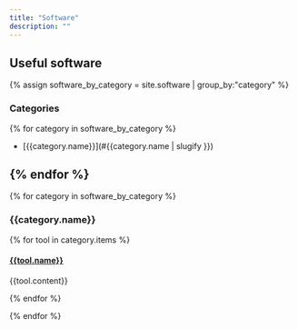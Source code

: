```yaml
---
title: "Software"
description: ""
---
```


## Useful software

{% assign software_by_category = site.software | group_by:"category"  %}


### Categories
{% for category in software_by_category %}

* [{{category.name}}](#{{category.name | slugify }})

{% endfor %}
-------------------------------


{% for category in software_by_category %}

### {{category.name}}

{% for tool in category.items %}
#### [{{tool.name}}]({{tool.link}})
{{tool.content}}

{% endfor %}

{% endfor %}
